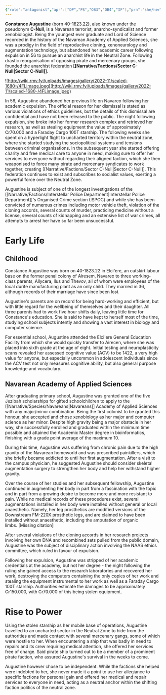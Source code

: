 ```yaml
---
{"role":"antagonist","apr":["DP","PS","OB3","OB4","IF"],"prn":"she/her","spc":"navarean","dg-publish":true,"permalink":"/narrative/characters/c-null/","dgPassFrontmatter":true}
---
```



**Constance Augustine** (born 40-1823.22), also known under the pseudonym **C-Null**, is a Navarean terrorist, anarcho-syndicalist and former xenobiologist. Being the youngest ever graduate and Lord of Science recorded in the history of the Navarean Academy of Applied Sciences, she was a prodigy in the field of reproductive cloning, xenoneurology and augmentation technology, but abandoned her academic career following expulsion in 56 to pursue an anarchist life in the Neutral Zone. Following drastic reorganisation of opposing pirate and mercenary groups, she founded the anarchist federation **[[Narrative/Factions/Sector C-Null\|Sector C-Null]]**.

![http://wiki.rmv.fyi/uploads/images/gallery/2022-11/scaled-1680-/4FLimage.jpeg](http://wiki.rmv.fyi/uploads/images/gallery/2022-11/scaled-1680-/4FLimage.jpeg)

In 56, Augustine abandoned her previous life on Navareo following her academic expulsion. The official reason for her dismissal is stated as various violations of ethics guidelines, but the details of this dismissal are confidential and have not been released to the public. The night following expulsion, she broke into her former research complex and retrieved her research, as well as stealing equipment the value of approximately Cr70.000 and a Faraday Cargo 100T starship. The following weeks she spent on a hyperlight flight to uncharted territory within the neutral zone, where she started studying the sociopolitical systems and tensions between criminal organisations. In the subsequent year she started offering charity and free medical care to anyone in need, making sure to offer her services to everyone without regarding their aligned faction, which she then weaponised to force many pirate and mercenary syndicates to work together, creating [[Narrative/Factions/Sector C-Null\|Sector C-Null]]. This federation continues to exist and subscribes to socialist values, exerting a powerful force over the Neutral Zone.

Augustine is subject of one of the longest investigations of the [[Narrative/Factions/Interstellar Police Department\|Interstellar Police Department]]'s Organised Crime section (ISPOC) and while she has been convicted of numerous crimes including motor vehicle theft, violation of the cloning accords, several counts of murder, practicing medicine without a license, several counts of kidnapping and an extensive list of war crimes, all attempts to arrest her have so far been unsuccessful.

# Early Life

## Childhood

Constance Augustine was born on 40-1823.22 in Elci'ere, an outskirt labour base on the former penal colony of Airesem, Navareo to three working-class parents, Allycera, Ilus and Thevov, all of whom were employees of the local durite manufacturing plant as an only child. They married in 36, although records of their marriage have since been lost.

Augustine's parents are on record for being hard-working and efficient, but with little regard for the wellbeing of themselves and their daughter. All three parents had to work five hour shifts daily, leaving little time for Constance's education. She is said to have kept to herself most of the time, studying school subjects intently and showing a vast interest in biology and computer science.

For essential school, Augustine attended the Elci'ere General Education Facility from which she would quickly transfer to Airecen, where she was placed into sixth grade at the age of eight. Initial testing and neuroplasticity scans revealed her assessed cognitive value (ACV) to be 1422, a very high value for anyone, but especially uncommon in adolescent individuals since the ACV test not only measures cognitive ability, but also general purpose knowledge and vocabulary.

## Navarean Academy of Applied Sciences

After graduating primary school, Augustine was granted one of the five Jezibah scholarships for gifted schoolchildren to apply to the [[Narrative/Species/Navareans\|Navareans]] Academy of Applied Sciences with any major/minor combination. Being the first colonist to be granted this honour, she accepted and chose xenobiology as her major and computer science as her minor. Despite high gravity being a major obstacle in her way, she successfully enrolled and graduated within the minimum time possible and attained the Academic Master degree in bioinformatics, finishing with a grade point average of the maximum 10.

During this time, Augustine was suffering from chronic pain due to the high gravity of the Navarean homeworld and was prescribed painkillers, which she briefly became addicted to until her first augmentation. After a visit to the campus physician, he suggested Augustine should consider skeletal augmentation surgery to strengthen her body and help her withstand higher gravity.

Over the course of her studies and her subsequent fellowship, Augustine continued in augmenting her body in part from a fascination with the topic and in part from a growing desire to become more and more resistant to pain. While no medical records of these procedures exist, several augmentations installed in her body were installed without general or local anaesthetic. Namely, her leg prosthetics are modified versions of the Downstream FM-220X prosthetic legs, and are claimed to have been installed without anaesthetic, including the amputation of organic limbs. [Missing citation]

After several violations of the cloning accords in her research projects involving her own DNA and recombined sets pulled from the public domain, Augustine was the subject of disciplinary action involving the NAAS ethics committee, which ruled in favour of expulsion.

Following her expulsion, Augustine was stripped of her academic credentials at the academy, but not her degree - the night following the ruling she gained access to the research laboratories and recovered her work, destroying the computers containing the only copies of her work and stealing the equipment instrumental to her work as well as a Faraday Cargo 100T starship. Authorities estimate the damages to be approximately Cr150.000, with Cr70.000 of this being stolen equipment.

# Rise to Power

Using the stolen starship as her mobile base of operations, Augustine travelled to an uncharted sector in the Neutral Zone to hide from the authorities and made contact with several mercenary gangs, some of which were hostile to her. When encountering a ship that was badly in need to repairs and its crew requiring medical attention, she offered her services free of charge. Said pirate ship turned out to be a member of a prominent pirate faction, who assured Augustine's survival in the weeks to come.

Augustine however chose to be independent. While the factions she helped were indebted to her, she never made it a point to use her allegiance to specific factions for personal gain and offered her medical and repair services to everyone in need, acting as a neutral anchor within the shifting faction politics of the neutral zone.